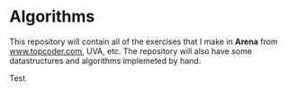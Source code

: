 # Algorithms

This repository will contain all of the exercises that I make in **Arena** from www.topcoder.com, UVA, etc.
The repository will also have some datastructures and algorithms implemeted by hand.
 
 
Test